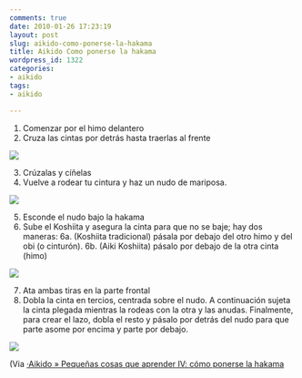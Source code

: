 ```yaml
---
comments: true
date: 2010-01-26 17:23:19
layout: post
slug: aikido-como-ponerse-la-hakama
title: Aikido Como ponerse la hakama
wordpress_id: 1322
categories:
- aikido
tags:
- aikido

---
```


1. Comenzar por el himo delantero
2. Cruza las cintas por detrás hasta traerlas al frente

[![](http://dl.dropbox.com/u/2747437/img/hakama1.gif)](http://dl.dropbox.com/u/2747437/img/hakama1.gif)

3. Crúzalas y cíñelas
4. Vuelve a rodear tu cintura y haz un nudo de mariposa.

[![](http://dl.dropbox.com/u/2747437/img/hakama2.gif)](http://dl.dropbox.com/u/2747437/img/hakama2.gif)

5. Esconde el nudo bajo la hakama
6. Sube el Koshiita y asegura la cinta para que no se baje; hay dos maneras:
6a. (Koshiita tradicional) pásala por debajo del otro himo y del obi (o cinturón).
6b. (Aiki Koshiita) pásalo por debajo de la otra cinta (himo)

[![](http://dl.dropbox.com/u/2747437/img/hakama3.gif)](http://dl.dropbox.com/u/2747437/img/hakama3.gif)

7. Ata ambas tiras en la parte frontal
8. Dobla la cinta en tercios, centrada sobre el nudo. A continuación sujeta la cinta plegada mientras la rodeas con la otra y las anudas. Finalmente, para crear el lazo, dobla el resto y pásalo por detrás del nudo para que parte asome por encima y parte por debajo.

[![](http://dl.dropbox.com/u/2747437/img/hakama4.gif)](http://dl.dropbox.com/u/2747437/img/hakama4.gif)

(Via [·Aikido » Pequeñas cosas que aprender IV: cómo ponerse la hakama](http://blogs.ua.es/danielrodriguez/2010/01/26/pequenas-cosas-que-aprender-iv-como-ponerse-la-hakama/)
